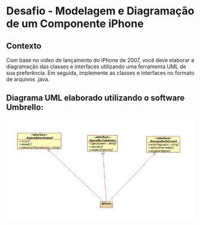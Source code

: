 <h1> Desafio - Modelagem e Diagramação de um Componente iPhone</h1>

<h2> Contexto </h2>
Com base no vídeo de lançamento do iPhone de 2007, você deve elaborar a diagramação das classes e interfaces utilizando uma ferramenta UML de sua preferência. Em seguida, implemente as classes e interfaces no formato de arquivos .java.

<h2> Diagrama UML elaborado utilizando o software Umbrello: </h2>
<img src="diagrama_iphone.JPG" alt="Diagrama elaborado">
